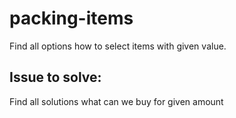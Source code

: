 # packing-items

Find all options how to select items with given value.

## Issue to solve:

Find all solutions what can we buy for given amount
